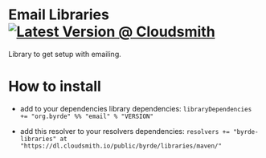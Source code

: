 # Email Libraries [![Latest Version @ Cloudsmith](https://api-prd.cloudsmith.io/badges/version/byrde/libraries/maven/email_2.12/latest/x/?render=true)](https://cloudsmith.io/~byrde/repos/libraries/packages/detail/maven/email_2.12/latest/)

Library to get setup with emailing.

# How to install

* add to your dependencies library dependencies:
```libraryDependencies += "org.byrde" %% "email" % "VERSION"```

* add this resolver to your resolvers dependencies:
```resolvers += "byrde-libraries" at "https://dl.cloudsmith.io/public/byrde/libraries/maven/"```
